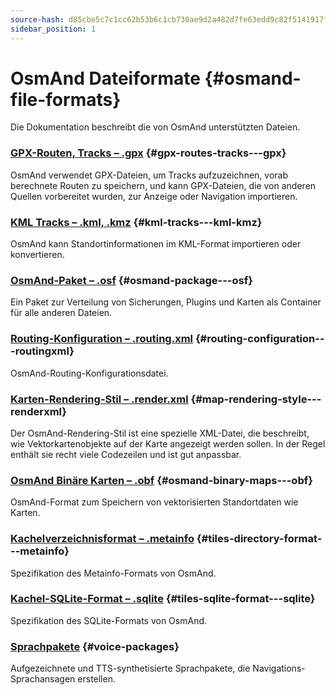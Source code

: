 ```yaml
---
source-hash: d85cbe5c7c1cc62b53b6c1cb730ae9d2a482d7fe63edd9c82f5141917f091420
sidebar_position: 1
---
```


# OsmAnd Dateiformate {#osmand-file-formats}

Die Dokumentation beschreibt die von OsmAnd unterstützten Dateien.

### [GPX-Routen,  Tracks – .gpx](./osmand-gpx.md) {#gpx-routes-tracks---gpx}

OsmAnd verwendet GPX-Dateien, um Tracks aufzuzeichnen, vorab berechnete Routen zu speichern, und kann GPX-Dateien, die von anderen Quellen vorbereitet wurden, zur Anzeige oder Navigation importieren.

### [KML Tracks – .kml, .kmz](./osmand-kml.md) {#kml-tracks---kml-kmz}

OsmAnd kann Standortinformationen im KML-Format importieren oder konvertieren.

### [OsmAnd-Paket – .osf](./osmand-osf.md) {#osmand-package---osf}

Ein Paket zur Verteilung von Sicherungen, Plugins und Karten als Container für alle anderen Dateien.

### [Routing-Konfiguration – .routing.xml](./osmand-routing-xml.md) {#routing-configuration---routingxml}

OsmAnd-Routing-Konfigurationsdatei.

### [Karten-Rendering-Stil – .render.xml](./osmand-rendering-style.md) {#map-rendering-style---renderxml}

Der OsmAnd-Rendering-Stil ist eine spezielle XML-Datei, die beschreibt, wie Vektorkartenobjekte auf der Karte angezeigt werden sollen. In der Regel enthält sie recht viele Codezeilen und ist gut anpassbar.

### [OsmAnd Binäre Karten – .obf](./osmand-obf.md) {#osmand-binary-maps---obf}

OsmAnd-Format zum Speichern von vektorisierten Standortdaten wie Karten.

### [Kachelverzeichnisformat – .metainfo](./osmand-metainfo.md) {#tiles-directory-format---metainfo}

Spezifikation des Metainfo-Formats von OsmAnd.

### [Kachel-SQLite-Format – .sqlite](./osmand-sqlite.md) {#tiles-sqlite-format---sqlite}

Spezifikation des SQLite-Formats von OsmAnd.

### [Sprachpakete](./osmand-voice-package.mdx) {#voice-packages}

Aufgezeichnete und TTS-synthetisierte Sprachpakete, die Navigations-Sprachansagen erstellen.